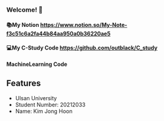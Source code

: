 ### Welcome! 👏
#### 📚My Notion https://www.notion.so/My-Note-f3c51c6a2fa44b84aa950a0b36220ae5
#### 💻My C-Study Code https://github.com/outblack/C_study

#### MachineLearning Code 

## Features
- Ulsan University
- Student Number: 20212033
- Name: Kim Jong Hoon
